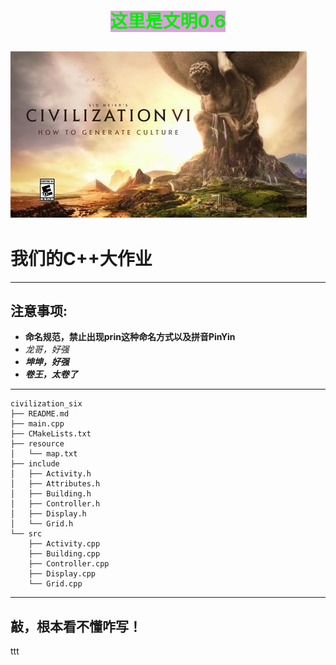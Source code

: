 # <center><mark style='background-color: plum'><font color=gree>这里是文明0.6</font></mark></center>
<!-- ![文明0.6](https://ts1.cn.mm.bing.net/th?id=OIP-C.b16EHjFCc8Oy8herVs7XYAHaEK&w=333&h=187&c=8&rs=1&qlt=90&o=6&dpr=1.7&pid=3.1&rm=2 "文明0.6") -->
![文明0.6](./pic/th.jpeg "文明0.6")
----
# 我们的C++大作业  
----
## 注意事项:  

- **命名规范，禁止出现prin这种命名方式以及拼音PinYin** 
- _龙哥，好强_  
- ***坤坤，好强***
- ***卷王，太卷了***
----  


```
civilization_six
├── README.md
├── main.cpp
├── CMakeLists.txt
├── resource
│   └── map.txt
├── include
│   ├── Activity.h
│   ├── Attributes.h
│   ├── Building.h
│   ├── Controller.h
│   ├── Display.h
│   └── Grid.h
└── src
    ├── Activity.cpp
    ├── Building.cpp
    ├── Controller.cpp
    ├── Display.cpp
    └── Grid.cpp
```

----

## **敲，根本看不懂咋写！**

ttt